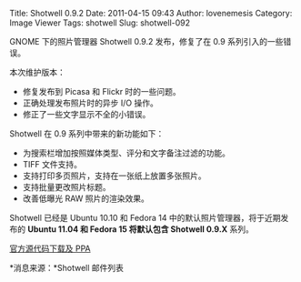 Title: Shotwell 0.9.2
Date: 2011-04-15 09:43
Author: lovenemesis
Category: Image Viewer
Tags: shotwell
Slug: shotwell-092

GNOME 下的照片管理器 Shotwell 0.9.2 发布，修复了在 0.9
系列引入的一些错误。

本次维护版本：

-   修复发布到 Picasa 和 Flickr 时的一些问题。
-   正确处理发布照片时的异步 I/O 操作。
-   修正了一些文字显示不全的小错误。

Shotwell 在 0.9 系列中带来的新功能如下：

-   为搜索栏增加按照媒体类型、评分和文字备注过滤的功能。
-   TIFF 文件支持。
-   支持打印多页照片，支持在一张纸上放置多张照片。
-   支持批量更改照片标题。
-   改善低曝光 RAW 照片的渲染效果。

Shotwell 已经是 Ubuntu 10.10 和 Fedora 14
中的默认照片管理器，将于近期发布的 **Ubuntu 11.04 和 Fedora 15
将默认包含 Shotwell 0.9.X** 系列。

[官方源代码下载及 PPA](http://www.yorba.org/shotwell/install/)

*消息来源：*Shotwell 邮件列表
